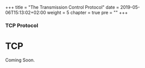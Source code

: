+++
title = "The Transmission Control Protocol"
date = 2019-05-06T15:13:02+02:00
weight = 5
chapter = true
pre = "<b></b>"
+++

### TCP Protocol

# TCP 

Coming Soon.